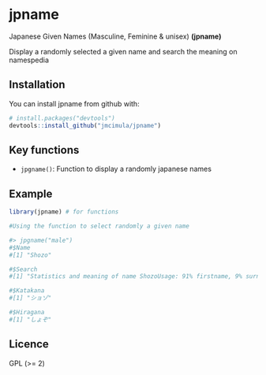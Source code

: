 # jpname

Japanese Given Names (Masculine, Feminine & unisex) **(jpname)** 

Display a randomly selected a given name and search the meaning on namespedia


## Installation

You can install jpname from github with:

```R
# install.packages("devtools")
devtools::install_github("jmcimula/jpname")
```

## Key functions

* `jpgname()`: Function to display a randomly japanese names

## Example 

``` r
library(jpname) # for functions

#Using the function to select randomly a given name 

#> jpgname("male")
#$Name
#[1] "Shozo"

#$Search
#[1] "Statistics and meaning of name ShozoUsage: 91% firstname, 9% surname.Shozo first name was found 289 times in 16 different countries.Surname Shozo is used at least 27 times in at least 5 countries.Gender of firstname Shozo is 0% feminine and 100% masculine."

#$Katakana
#[1] "ショゾ"

#$Hiragana
#[1] "しょぞ"
```

## Licence

GPL (>= 2)

